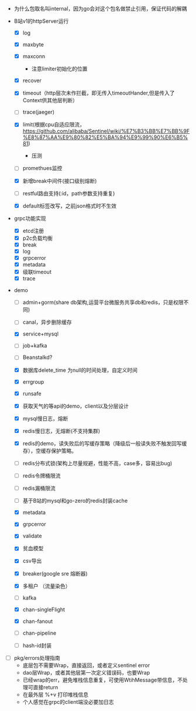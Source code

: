 - 为什么包取名叫internal，因为go会对这个包名做禁止引用，保证代码的解耦

- B站v1的httpServer运行
    - [x] log
    - [x] maxbyte
    - [x] maxconn
        - 注意limiter初始化的位置 
    - [x] recover
    - [x] timeout（http层次未作拦截，即无传入timeoutHander,但是传入了Context供其他层判断）
    - [ ] trace(jaeger)
    - [x] limit(根据cpu自适应限流，https://github.com/alibaba/Sentinel/wiki/%E7%B3%BB%E7%BB%9F%E8%87%AA%E9%80%82%E5%BA%94%E9%99%90%E6%B5%81)
        - 压测
    - [ ] promethues监控
    - [x] 新增break中间件(接口级别熔断)
    - [ ] restful路由支持(:id，path参数支持重复)
    - [x] default标签改写，之前json格式时不生效


    
- grpc功能实现
    - [x] etcd注册
    - [x] p2c负载均衡
    - [x] break
    - [x] log
    - [x] grpcerror
    - [x] metadata
    - [x] 级联timeout
    - [x] trace
    
- demo
    - [ ] admin+gorm(share db架构,运营平台微服务共享db和redis，只是权限不同)
    - [ ] canal，异步删除缓存
    - [x] service+mysql
    - [ ] job+kafka
    - [ ] Beanstalkd?
    - [x] 数据库delete_time 为null的时间处理，自定义时间
    - [x] errgroup
    - [x] runsafe
    - [x] 获取天气的等api的demo，client以及分层设计
    - [x] mysql慢日志，熔断
    - [x] redis慢日志，无熔断(不支持集群)
    - [x] redis的demo，读失败后的写缓存策略（降级后一般读失败不触发回写缓存），空缓存保护策略。

    - [ ] redis分布式锁(架构上尽量规避，性能不高，case多，容易出bug)
    - [ ] redis令牌桶限流
    - [ ] redis漏桶限流
    - [ ] 基于B站的mysql和go-zero的redis封装cache
    - [x] metadata
    - [x] grpcerror
    - [x] validate
    - [x] 贫血模型
    - [x] csv导出
    - [x] breaker(google sre 熔断器)
    - [x] 多租户 （流量染色）
    - [ ] kafka
    - [x] chan-singleFlight
    - [x] chan-fanout
    - [ ] chan-pipeline
    - [ ] hash-id封装

    
    
- [ ]  pkg/errors处理指南
    - 底层包不需要Wrap，直接返回，或者定义sentinel error
    - dao层Wrap，或者其他层第一次定义错误码，也要Wrap
    - 已经wrap的err，避免堆栈信息重复，可使用WtihMessage带信息，不处理可直接return
    - 在最外层 %+v 打印堆栈信息
    - 个人感觉在grpc的client端没必要加日志